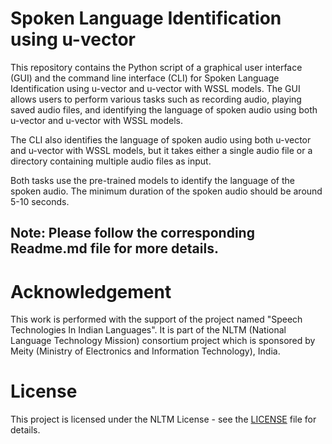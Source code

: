 # Spoken Language Identification using u-vector

This repository contains the Python script of a graphical user interface (GUI) and the command line interface (CLI) for Spoken Language Identification using u-vector and u-vector with WSSL models. The GUI allows users to perform various tasks such as recording audio, playing saved audio files, and identifying the language of spoken audio using both u-vector and u-vector with WSSL models. 

The CLI also identifies the language of spoken audio using both u-vector and u-vector with WSSL models, but it takes either a single audio file or a directory containing multiple audio files as input. 

Both tasks use the pre-trained models to identify the language of the spoken audio. The minimum duration of the spoken audio should be around 5-10 seconds.

## Note: Please follow the corresponding Readme.md file for more details.


# Acknowledgement

This work is performed with the support of the project named "Speech Technologies In Indian Languages". It is part of the NLTM (National Language Technology Mission) consortium project which is sponsored by Meity (Ministry of Electronics and Information Technology), India.


# License

This project is licensed under the NLTM License - see the [LICENSE](LICENSE) file for details.

